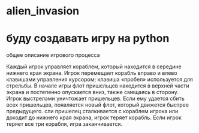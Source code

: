 # alien_invasion
# буду создавать игру на python 

 общее описание игрового процесса


Каждый игрок управляет кораблем, который находится в середине нижнего края экрана.
Игрок перемещает корабль вправо и влево клавишами управления курсором; 
клавиша «пробел» используется для стрельбы. В начале игры флот пришельцев находится 
в верхней части экрана и постепенно опускается вниз, также смещаясь в сторону. 
Игрок выстрелами уничтожает пришельцев. Если ему удается сбить всех пришельцев, 
появляется новый флот, который движется быстрее предыдущего. 
сли пришелец сталкивается с кораблем игрока или доходит до нижнего края экрана, 
игрок теряет корабль. Если игрок теряет все три корабля, игра заканчивается.